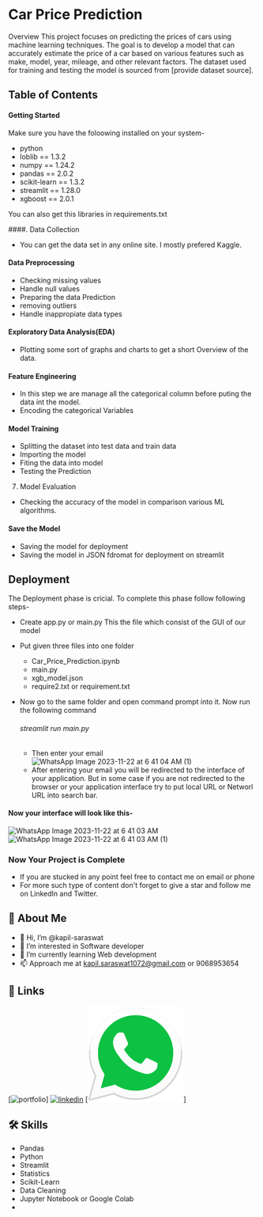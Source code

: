 
# Car Price Prediction

Overview
This project focuses on predicting the prices of cars using machine learning techniques. The goal is to develop a model that can accurately estimate the price of a car based on various features such as make, model, year, mileage, and other relevant factors. The dataset used for training and testing the model is sourced from [provide dataset source].

## Table of Contents
#### Getting Started
Make sure you have the foloowing installed on your system-

- python 
- loblib == 1.3.2
- numpy == 1.24.2
- pandas == 2.0.2
- scikit-learn == 1.3.2
- streamlit == 1.28.0
- xgboost == 2.0.1

You can also get this libraries in requirements.txt

####. Data Collection
- You can get the data set in any online site. I mostly prefered Kaggle.

#### Data Preprocessing
- Checking missing values
- Handle null values
- Preparing the data Prediction
- removing outliers
- Handle inappropiate data types

####  Exploratory Data Analysis(EDA)
- Plotting some sort of graphs and charts to get a short Overview of the data.

#### Feature Engineering
- In this step we are manage all the categorical column before puting the data int the model.
- Encoding the categorical Variables

#### Model Training
- Splitting the dataset into test data and train data
- Importing the model
- Fiting the data into model
- Testing the Prediction
7. Model Evaluation
- Checking the accuracy of the model in comparison various ML  algorithms.

#### Save the Model  
- Saving the model for deployment
- Saving the model in JSON fdromat for deployment on streamlit
## Deployment
The Deployment phase is cricial. To complete this phase follow following steps-
- Create app.py or main.py
  This the file which consist of the GUI of our model
- Put given three files into one folder
  - Car_Price_Prediction.ipynb
  - main.py
  - xgb_model.json
  - require2.txt or requirement.txt
- Now go to the same folder and open command prompt into it. Now run the following command
  ###### streamlit run main.py
  
  - Then enter your email
    ![WhatsApp Image 2023-11-22 at 6 41 04 AM (1)](https://github.com/kapil-saraswat/Car-Price-Prediction/assets/76846273/7f0398c9-260d-4caf-9c97-7ff2d62c5771)
  - After entering your email you will be redirected to the interface of your application. But in some case if you are not redirected to the browser or your application interface try to put local URL or Networl URL into search bar.

 #### Now your interface will look like this-
 ![WhatsApp Image 2023-11-22 at 6 41 03 AM](https://github.com/kapil-saraswat/Car-Price-Prediction/assets/76846273/efa47b5d-1462-4828-b589-342d4c5cec12)
![WhatsApp Image 2023-11-22 at 6 41 03 AM (1)](https://github.com/kapil-saraswat/Car-Price-Prediction/assets/76846273/ca0bac7a-5f05-4a96-b45d-ad5220e67df5)


### Now Your Project is Complete
- If you are stucked in any point feel free to contact me on email or phone
- For more such type of content don't forget to give a star and follow me on LinkedIn and Twitter.
  
## 🚀 About Me
- 👋 Hi, I’m @kapil-saraswat
- 👀 I’m interested in Software developer
- 🌱 I’m currently learning Web development
- 📫 Approach me at kapil.saraswat1072@gmail.com or 9068953654



## 🔗 Links
[![portfolio](https://img.shields.io/badge/my_portfolio-000?style=for-the-badge&logo=ko-fi&logoColor=white)]
[![linkedin](https://img.shields.io/badge/linkedin-0A66C2?style=for-the-badge&logo=linkedin&logoColor=white)](https://www.linkedin.com/in/kapil-saraswat-0289/)
[![Whatsapp](https://github.com/appicons/Whatsapp/blob/master/icons/whatsapp_194x194.png)]


## 🛠 Skills
- Pandas
- Python
- Streamlit
- Statistics
- Scikit-Learn
- Data Cleaning
- Jupyter Notebook or Google Colab
- 





